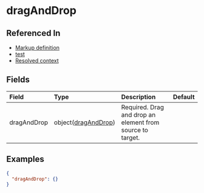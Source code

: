 
# dragAndDrop



## Referenced In

- [Markup definition](/docs/references/schemas/markup-definition)
- [test](/docs/references/schemas/test)
- [Resolved context](/docs/references/schemas/resolved-context)

## Fields

Field | Type | Description | Default
:-- | :-- | :-- | :--
dragAndDrop | object([dragAndDrop](/docs/references/schemas/draganddrop)) | Required. Drag and drop an element from source to target. | 

## Examples

```json
{
  "dragAndDrop": {}
}
```
